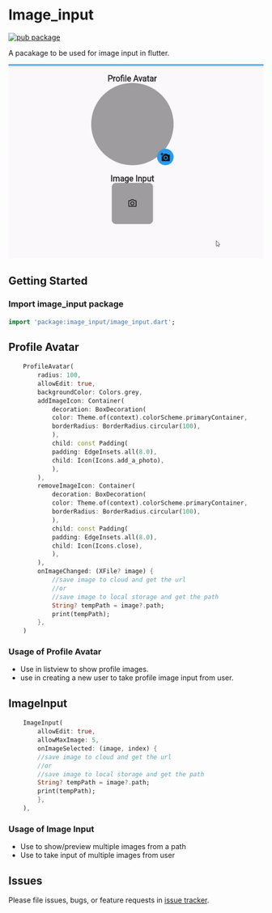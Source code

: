 # Image_input

[![pub package](https://img.shields.io/pub/v/image_input.svg)](https://pub.dev/packages/image_input)

A pacakage to be used for image input in flutter.

![image_input_example](./video/image_input.gif/?raw=true)

## Getting Started

### Import image_input package

```dart
import 'package:image_input/image_input.dart';
```

## Profile Avatar

```dart
    ProfileAvatar(
        radius: 100,
        allowEdit: true,
        backgroundColor: Colors.grey,
        addImageIcon: Container(
            decoration: BoxDecoration(
            color: Theme.of(context).colorScheme.primaryContainer,
            borderRadius: BorderRadius.circular(100),
            ),
            child: const Padding(
            padding: EdgeInsets.all(8.0),
            child: Icon(Icons.add_a_photo),
            ),
        ),
        removeImageIcon: Container(
            decoration: BoxDecoration(
            color: Theme.of(context).colorScheme.primaryContainer,
            borderRadius: BorderRadius.circular(100),
            ),
            child: const Padding(
            padding: EdgeInsets.all(8.0),
            child: Icon(Icons.close),
            ),
        ),
        onImageChanged: (XFile? image) {
            //save image to cloud and get the url
            //or
            //save image to local storage and get the path
            String? tempPath = image?.path;
            print(tempPath);
        },
    )
```

### Usage of Profile Avatar

- Use in listview to show profile images.
- use in creating a new user to take profile image input from user.

## ImageInput

```dart
    ImageInput(
        allowEdit: true,
        allowMaxImage: 5,
        onImageSelected: (image, index) {
        //save image to cloud and get the url
        //or
        //save image to local storage and get the path
        String? tempPath = image?.path;
        print(tempPath);
        },
    ),
```

### Usage of Image Input

- Use to show/preview multiple images from a path
- Use to take input of multiple images from user

## Issues

Please file issues, bugs, or feature requests in [issue tracker](https://github.com/aakash-pamnani/image_input/issues).
